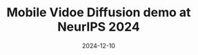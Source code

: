 ---
title: Mobile Vidoe Diffusion demo at NeurIPS 2024

date: '2024-12-10'

summary: We demonstrated our first-in-industry diffusion based video editing running on a phone at [NeurIPS](https://www.youtube.com/watch?v=aARq9YXEQEQ)
---